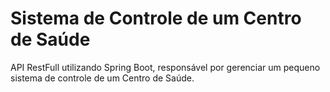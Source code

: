 # Sistema de Controle de um Centro de Saúde #

API RestFull utilizando Spring Boot, responsável por gerenciar um pequeno sistema de controle de um Centro de Saúde.
